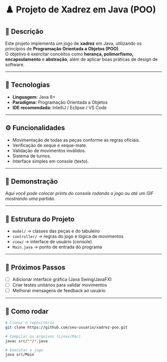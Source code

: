 # ♟️ Projeto de Xadrez em Java (POO)

## 📖 Descrição
Este projeto implementa um jogo de **xadrez** em Java, utilizando os princípios de **Programação Orientada a Objetos (POO)**.  
O objetivo é exercitar conceitos como **herança, polimorfismo, encapsulamento** e **abstração**, além de aplicar boas práticas de design de software.

---

## 🚀 Tecnologias
- **Linguagem:** Java 8+
- **Paradigma:** Programação Orientada a Objetos
- **IDE recomendada:** IntelliJ / Eclipse / VS Code

---

## ⚙️ Funcionalidades
- Movimentação de todas as peças conforme as regras oficiais.
- Verificação de xeque e xeque-mate.
- Validação de movimentos inválidos.
- Sistema de turnos.
- Interface simples em console (texto).

---

## 📸 Demonstração
_Aqui você pode colocar prints do console rodando o jogo ou até um GIF mostrando uma partida._

---

## 📂 Estrutura do Projeto
- `model/` → classes das peças e do tabuleiro  
- `controller/` → regras do jogo e lógica de movimentos  
- `view/` → interface de usuário (console)  
- `Main.java` → ponto de entrada do programa  

---

## 📝 Próximos Passos
- [ ] Adicionar interface gráfica (Java Swing/JavaFX)  
- [ ] Criar testes unitários para validar movimentos  
- [ ] Melhorar mensagens de feedback ao usuário  

---

## 📌 Como rodar
```bash
# Clonar o repositório
git clone https://github.com/seu-usuario/xadrez-poo.git

# Compilar os arquivos (Linux/Mac)
javac src/**/*.java

# Executar o jogo
java src/Main
